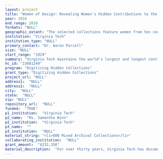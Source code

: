 ```yaml
--- 
layout: project 
title: "Women of Design: Revealing Women's Hidden Contributions to the Built Environment"
year: 2016
end_range: 2010
formats: "NULL"
geographic_extant: "The selected collections feature women from ten countries in Europe, North America, South America, and Africa who practiced architecture in the United States. The women represented in these collections practiced in California, Connecticut, Illinois, Massachusetts, Missouri, New Jersey, New York, Oregon, South Carolina, Virginia, Washington, Washington, D.C., and Wisconsin."
institution: "Virginia Tech"
institution_type: "NULL"
primary_contact: "Dr. Aaron Purcell"
size: "NULL"
start_range: "1929"
summary: "Virginia Tech maintains the world's largest and longest continually operating collection of archival materials documenting women's contributions to architecture and design. This two-year project will digitize, describe, and provide virtual access to approximately 800 cubic feet of materials that illuminate the contributions of women to architecture and design in the United States and across the world from 1929-2010. Digitization will facilitate meaningful scholarly explorations into the historic contributions of women to the built environment, 20th century gender and labor issues, women's experiences in higher education, and international migration studies. Representing the legacies of thirty women from ten countries who practiced architecture and design in the United States, these collections comprise architectural drawings and design sketches, personal and professional correspondence, project files, business records, and photographs. Digitization of these underutilized collections will make the legacies of this traditionally marginalized community discoverable, accessible, and usable to a new generation of multidisciplinary scholars."
hc_id: "23081249"
program: "Digitizing Hidden Collections"
grant_type: "Digitizing Hidden Collections"
project_url: "NULL"
address1:  "NULL"
address2:  "NULL"
city:  "NULL"
state:  "NULL"
zip: "NULL"
repository_url:  "NULL"
funded:  "TRUE"
p1_institution:  "Virginia Tech"
p2_name:  "Ms. Samantha Winn"
p2_institution:  "Virginia Tech"
p3_name:  ""
p3_institution:  "NULL"
material_string: "<li>800 Mixed Archival Collections</li>"
collaborating_institution:  "NULL"
grant_amount:  "$232,356"
material_description:  "For over thirty years, Virginia Tech has documented the work of more than 400 women in architecture and design. This effort, known as the International Archive of Women in Architecture (IAWA), represents a joint partnership between Virginia Tech's University Libraries and College of Architecture and Urban Studies. Recognizing that women's contributions to the built environment have historically been overlooked in academic curricula, published scholarship, and exhibitions, the IAWA was founded to collect, preserve, and provide access to documentary evidence of women's participation in the fields of architecture and design. In the thirty years since the IAWA was established, architectural historians, educators, and practitioners have increasingly engaged with these collections to supplement existing scholarship and disrupt standard narratives about the male dominated field of architecture, the evolution of the built environment in the United States, and the experiences of women as professionals throughout the 20th and 21st centuries. Focusing on the collections of thirty women who worked in architecture and design from 1929 through 2010, this digitization project, \"Women of Design,\" prioritizes collections with high research potential and few intellectual property restrictions. Selected collections include the papers of Frank Lloyd Wright apprentices Jane Duncombe, Eleanore Pettersen, and Lois Gottlieb; pioneering American Institute of Architects Fellows Zelma Wilson, Jean Young, and L. Jane Hastings; Rosaria Piomelli, first female dean of any U.S. school of architecture; professors Dorothee Stelzer King, Milka Bliznakov, Susana Torre, and Marcia Feuerstein; independent firm owners Paula Treder, Melita Rodeck, and Marie-Louise Laleyan; and several members of the Association for Women in Architecture. Selections for digitization comprise architectural drawings, mixed media artwork, travel diaries, personal and professional correspondence, project files, and photographs. Materials are primarily in English and German, with small selections in Bulgarian, French, Italian, and Spanish. Project metadata will include basic English translation of core elements."
---
```

